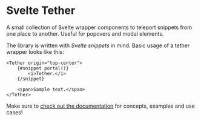 # Svelte Tether

A small collection of Svelte wrapper components to teleport snippets from one place to another. Useful for popovers and modal elements.

The library is written with _Svelte snippets_ in mind. Basic usage of a tether wrapper looks like this:

```svelte
<Tether origin="top-center">
	{#snippet portal()}
		<i>Tether.</i>
	{/snippet}

	<span>Sample text.</span>
</Tether>
```

Make sure to [check out the documentation](https://doodlezucc.github.io/svelte-tether/) for concepts, examples and use cases!
